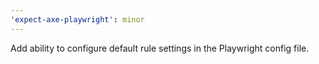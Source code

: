 ```yaml
---
'expect-axe-playwright': minor
---
```


Add ability to configure default rule settings in the Playwright config file.
